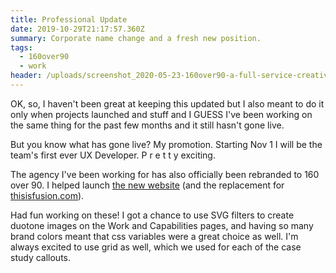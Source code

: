 ```yaml
---
title: Professional Update
date: 2019-10-29T21:17:57.360Z
summary: Corporate name change and a fresh new position.
tags:
  - 160over90
  - work
header: /uploads/screenshot_2020-05-23-160over90-a-full-service-creative-agency.png
---
```

OK, so, I haven't been great at keeping this updated but I also meant to do it only when projects launched and stuff and I GUESS I've been working on the same thing for the past few months and it still hasn't gone live.

But you know what has gone live? My promotion. Starting Nov 1 I will be the team's first ever UX Developer. P r e t t y exciting.

The agency I've been working for has also officially been rebranded to 160 over 90. I helped launch [the new website](https://160over90.com) (and the replacement for [thisisfusion.com](https://thisisfusion.com)).

Had fun working on these! I got a chance to use SVG filters to create duotone images on the Work and Capabilities pages, and having so many brand colors meant that css variables were a great choice as well. I'm always excited to use grid as well, which we used for each of the case study callouts.